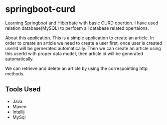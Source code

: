 # springboot-curd
Learning Springboot and Hiberbate with basic CURD opertion. I have used relation database(MySQL) to perfoem all database related opertaions.
 
About this application.
  This is a simple application to create an article. In order to create an article we need to create a user first, once user is created userId will be gernerated 
  automatically. Then we can create an article using this userId with proper data model, then article id will be generated automatically. 
  
  We can retrieve and delete an article by using the correspointing http methods. 
  
## Tools Used
 * Java
 * Maven
 * Intellij
 * MySql
